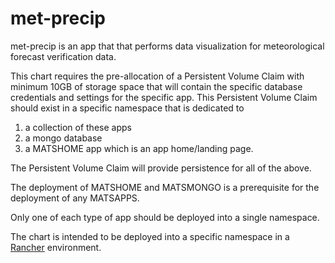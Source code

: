 # met-precip
met-precip is an app that that performs data visualization for meteorological forecast verification data. 

This chart requires the pre-allocation of a Persistent Volume Claim with minimum 10GB of storage space that will contain the specific database credentials and settings for the specific app.
This Persistent Volume Claim should exist in a specific namespace that is dedicated to 
1. a collection of these apps
1. a mongo database
1. a MATSHOME app which is an app home/landing page.

The Persistent Volume Claim will provide persistence for all of the above.

The deployment of MATSHOME and MATSMONGO is a prerequisite for the deployment of any MATSAPPS.

Only one of each type of app should be deployed into a single namespace.

The chart is intended to be deployed into a specific namespace in a [Rancher](https://rancher.com/) environment.

